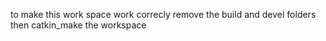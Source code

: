 to make this work space work correcly remove the build and devel folders then catkin_make the workspace 
